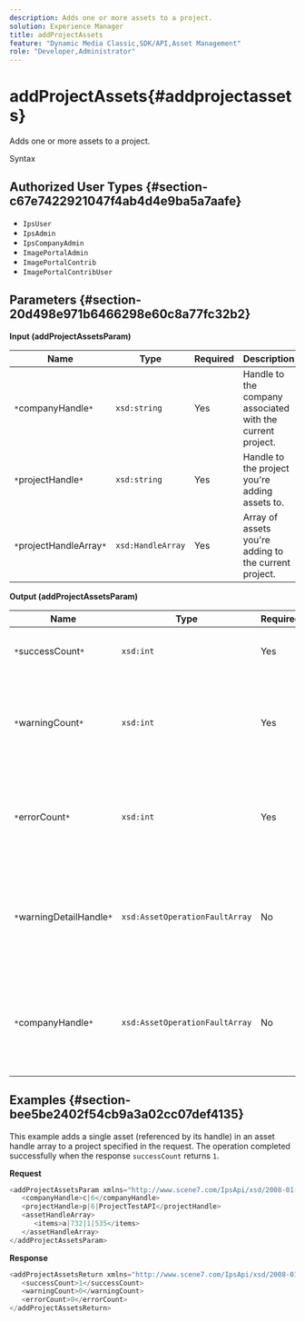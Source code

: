 ```yaml
---
description: Adds one or more assets to a project.
solution: Experience Manager
title: addProjectAssets
feature: "Dynamic Media Classic,SDK/API,Asset Management"
role: "Developer,Administrator"
---
```


# addProjectAssets{#addprojectassets}

Adds one or more assets to a project.

 Syntax 

## Authorized User Types {#section-c67e7422921047f4ab4d4e9ba5a7aafe}

* `IpsUser` 
* `IpsAdmin` 
* `IpsCompanyAdmin` 
* `ImagePortalAdmin` 
* `ImagePortalContrib` 
* `ImagePortalContribUser`

## Parameters {#section-20d498e971b6466298e60c8a77fc32b2}

**Input (addProjectAssetsParam)** 

|  Name  | Type  | Required  | Description  |
|---|---|---|---|
|  `*`companyHandle`*`  | `xsd:string`  | Yes  | Handle to the company associated with the current project.  |
|  `*`projectHandle`*`  | `xsd:string`  | Yes  | Handle to the project you're adding assets to.  |
|  `*`projectHandleArray`*`  | `xsd:HandleArray`  | Yes  | Array of assets you're adding to the current project.  |

**Output (addProjectAssetsParam)** 

|  Name  | Type  | Required  | Description  |
|---|---|---|---|
|  `*`successCount`*`  | `xsd:int`  | Yes  | The number of assets added successfully.  |
|  `*`warningCount`*`  | `xsd:int`  | Yes  | The number of warnings generated when the operation attempted to add assets to a project.  |
|  `*`errorCount`*`  | `xsd:int`  | Yes  | The number of errors generated when the operation attempted to add assets to a project.  |
|  `*`warningDetailHandle`*`  | `xsd:AssetOperationFaultArray`  | No  | Array of warnings generated by assets when the operation attempted to add them to a project.  |
|  `*`companyHandle`*`  | `xsd:AssetOperationFaultArray`  | No  | Array of errors generated by assets when the operation attempted to add them to a project.  |

## Examples {#section-bee5be2402f54cb9a3a02cc07def4135}

This example adds a single asset (referenced by its handle) in an asset handle array to a project specified in the request. The operation completed successfully when the response `successCount` returns `1`.

**Request** 

```java
<addProjectAssetsParam xmlns="http://www.scene7.com/IpsApi/xsd/2008-01-15">
   <companyHandle>c|6</companyHandle>
   <projectHandle>p|6|ProjectTestAPI</projectHandle>
   <assetHandleArray>
      <items>a|732|1|535</items>
   </assetHandleArray>
</addProjectAssetsParam>

```

**Response** 

```java
<addProjectAssetsReturn xmlns="http://www.scene7.com/IpsApi/xsd/2008-01-15">
   <successCount>1</successCount>
   <warningCount>0</warningCount>
   <errorCount>0</errorCount>
</addProjectAssetsReturn>
```

